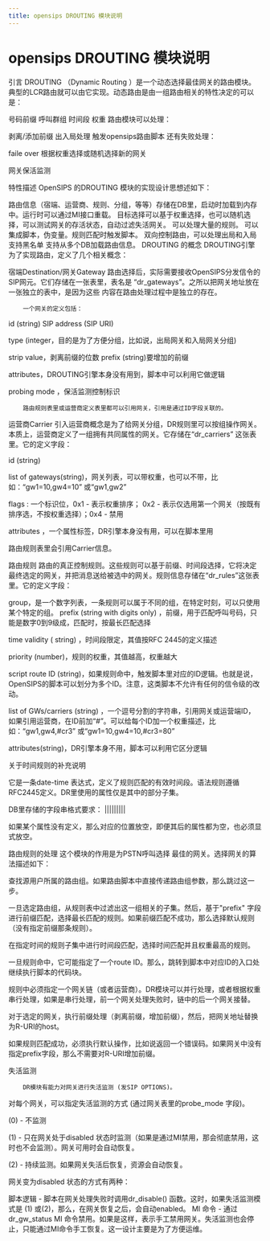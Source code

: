 ```yaml
---
title: opensips DROUTING 模块说明
---
```


# opensips DROUTING 模块说明

引言
        DROUTING （Dynamic Routing ）是一个动态选择最佳网关的路由模块。典型的LCR路由就可以由它实现。动态路由是由一组路由相关的特性决定的可以是：

号码前缀
呼叫群组
时间段
权重
路由模块可以处理：

剥离/添加前缀
出入局处理
触发opensips路由脚本
还有失败处理：

faile over
根据权重选择或随机选择新的网关

网关保活监测

 

特性描述
        OpenSIPS 的DROUTING 模块的实现设计思想述如下：

路由信息（宿端、运营商、规则、分组，等等）存储在DB里，启动时加载到内存中。运行时可以通过MI接口重载。
目标选择可以基于权重选择，也可以随机选择，可以测试网关的存活状态，自动过滤失活网关。
可以处理大量的规则。
可以集成脚本，伪变量。规则匹配时触发脚本。
双向控制路由，可以处理出局和入局
支持黑名单
支持从多个DB加载路由信息。
DROUTING 的概念
        DROUTING引擎为了实现路由，定义了几个相关概念：

 

宿端Destination/网关Gateway
        路由选择后，实际需要接收OpenSIPS分发信令的SIP网元。它们存储在一张表里，表名是 “dr_gateways”。之所以把网关地址放在一张独立的表中，是因为这些 内容在路由处理过程中是独立的存在。

        一个网关的定义包括：

id (string)
SIP address (SIP URI)

type (integer，目的是为了方便分组，比如说，出局网关和入局网关分组)

strip value，剥离前缀的位数
prefix (string)要增加的前缀

attributes，DROUTING引擎本身没有用到，脚本中可以利用它做逻辑

probing mode ，保活监测控制标识

        路由规则表里或运营商定义表里都可以引用网关，引用是通过ID字段关联的。

 


 运营商Carrier
        引入运营商概念是为了给网关分组，DR规则里可以按组操作网关。本质上，运营商定义了一组拥有共同属性的网关。它存储在“dr_carriers” 这张表里。它的定义字段：

id (string)

list of gateways(string)，网关列表，可以带权重，也可以不带，比如：“gw1=10,gw4=10” 或“gw1,gw2”

flags : 一个标识位，0x1 - 表示权重排序； 0x2 - 表示仅选用第一个网关（按既有排序选，不按权重选择）；0x4 - 禁用

attributes ，一个属性标签，DR引擎本身没有用，可以在脚本里用

路由规则表里会引用Carrier信息。

 

路由规则
        路由的真正控制规则。这些规则可以基于前缀、时间段选择，它将决定最终选定的网关，并把消息送给被选中的网关。规则信息存储在“dr_rules”这张表里。它的定义字段：

group，是一个数字列表，一条规则可以属于不同的组，在特定时刻，可以只使用某个特定的组。
prefix (string with digits only) ，前缀，用于匹配呼叫号码，只能是数字0到9级成，匹配时，按最长匹配选择

time validity ( string) ，时间段限定，其值按RFC 2445的定义描述

priority (number)，规则的权重，其值越高，权重越大

script route ID (string)，如果规则命中，触发脚本里对应的ID逻辑。也就是说，OpenSIPS的脚本可以划分为多个ID。注意，这类脚本不允许有任何的信令级的改动。

list of GWs/carriers (string) ，一个逗号分割的字符串，引用网关或运营端ID，如果引用运营商，在ID前加“#”。可以给每个ID加一个权重描述，比如：“gw1,gw4,#cr3” 或“gw1=10,gw4=10,#cr3=80”

attributes(string)，DR引擎本身不用，脚本可以利用它区分逻辑 

关于时间规则的补充说明

它是一条date-time 表达式，定义了规则匹配的有效时间段。语法规则遵循RFC2445定义。DR里使用的属性仅是其中的部分子集。

DB里存储的字段串格式要求： <dtstart>|<duration>|<freq>|<until>|<interval>|<byday>|<bymonthday>|<byyearday>|<byweekno>|<bymonth>

如果某个属性没有定义，那么对应的位置放空，即便其后的属性都为空，也必须显式放空。

 

路由规则的处理
        这个模块的作用是为PSTN呼叫选择 最佳的网关。选择网关的算法描述如下：

查找源用户所属的路由组。如果路由脚本中直接传递路由组参数，那么跳过这一步。

一旦选定路由组，从规则表中过滤出这一组相关的子集。然后，基于"prefix" 字段进行前缀匹配，选择最长匹配的规则。如果前缀匹配不成功，那么选择默认规则（没有指定前缀那条规则）。

在指定时间的规则子集中进行时间段匹配，选择时间匹配并且权重最高的规则。

一旦规则命中，它可能指定了一个route ID。那么，跳转到脚本中对应ID的入口处继续执行脚本的代码块。 

规则中必须指定一个网关链（或者运营商）。DR模块可以并行处理，或者根据权重串行处理，如果是串行处理，前一个网关处理失败时，链中的后一个网关接替。

对于选定的网关，执行前缀处理（剥离前缀，增加前缀），然后，把网关地址替换为R-URI的host。

如果规则匹配成功，必须执行默认操作，比如说返回一个错误码。如果网关中没有指定prefix字段，那么不需要对R-URI增加前缀。

 

失活监测


        DR模块有能力对网关进行失活监测 (发SIP OPTIONS)。

对每个网关，可以指定失活监测的方式 (通过网关表里的probe_mode 字段)。

(0) - 不监测

(1) - 只在网关处于disabled 状态时监测（如果是通过MI禁用，那会彻底禁用，这时也不会监测）。网关可用时会自动恢复。

(2) - 持续监测。如果网关失活后恢复，资源会自动恢复。

网关变为disabled 状态的方式有两种：

脚本逻辑 - 脚本在网关处理失败时调用dr_disable() 函数。这时，如果失活监测模式是 (1) 或(2)，那么，在网关恢复之后，会自动enabled。
MI 命令 - 通过 dr_gw_status MI 命令禁用。如果是这样，表示手工禁用网关。失活监测也会停止，只能通过MI命令手工恢复。这一设计主要是为了方便运维。
